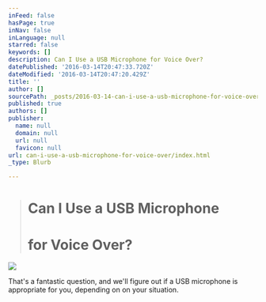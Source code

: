 ```yaml
---
inFeed: false
hasPage: true
inNav: false
inLanguage: null
starred: false
keywords: []
description: Can I Use a USB Microphone for Voice Over?
datePublished: '2016-03-14T20:47:33.720Z'
dateModified: '2016-03-14T20:47:20.429Z'
title: ''
author: []
sourcePath: _posts/2016-03-14-can-i-use-a-usb-microphone-for-voice-over.md
published: true
authors: []
publisher:
  name: null
  domain: null
  url: null
  favicon: null
url: can-i-use-a-usb-microphone-for-voice-over/index.html
_type: Blurb

---
```

> # Can I Use a USB Microphone
> 
> # for Voice Over?

![](https://s3-us-west-2.amazonaws.com/the-grid-img/p/98d832acb8e744544ce17f810f61257736a159a6.jpg)

That's a fantastic question, and we'll figure out if a USB microphone is appropriate for you, depending on on your situation.